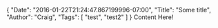 {
  "Date": "2016-01-22T21:24:47.867199996-07:00",
  "Title": "Some title",
  "Author": "Craig",
  "Tags": [
    "test",
    "test2"
  ]
}
Content Here!